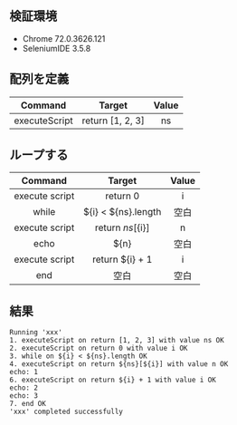 ## 検証環境

- Chrome 72.0.3626.121
- SeleniumIDE 3.5.8

## 配列を定義

| Command | Target | Value |
|:-:|:-:|:-:|
| executeScript | return [1, 2, 3] | ns |

## ループする

| Command | Target | Value |
|:-:|:-:|:-:|
| execute script | return 0 | i |
| while | ${i} < ${ns}.length | 空白 |
| execute script | return ${ns}[${i}] | n |
| echo | ${n} | 空白 |
| execute script | return ${i} + 1 | i |
| end | 空白 | 空白 |

## 結果

```console
Running 'xxx'
1. executeScript on return [1, 2, 3] with value ns OK
2. executeScript on return 0 with value i OK
3. while on ${i} < ${ns}.length OK
4. executeScript on return ${ns}[${i}] with value n OK
echo: 1
6. executeScript on return ${i} + 1 with value i OK
echo: 2
echo: 3
7. end OK
'xxx' completed successfully
```
